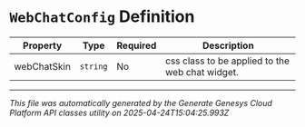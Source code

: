 # `WebChatConfig` Definition

| Property | Type | Required | Description |
|----------|------|----------|-------------|
| webChatSkin | `string` | No | css class to be applied to the web chat widget. |

---

*This file was automatically generated by the Generate Genesys Cloud Platform API classes utility on 2025-04-24T15:04:25.993Z*